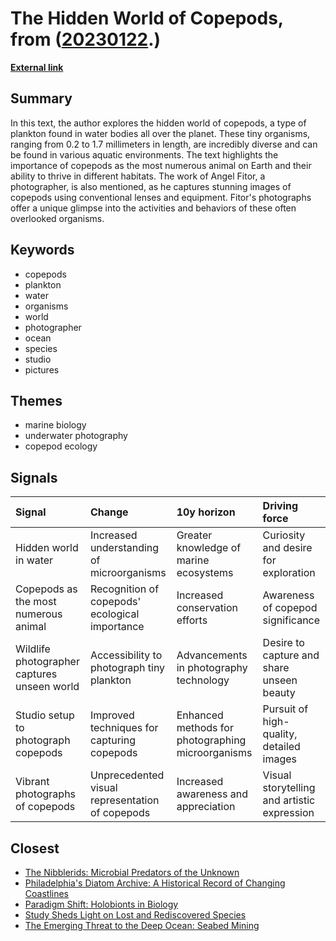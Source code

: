 # __The Hidden World of Copepods__, from ([20230122](https://kghosh.substack.com/p/20230122).)

__[External link](https://www.smithsonianmag.com/science-nature/these-gorgeous-photos-capture-life-inside-drop-seawater-180981297/)__



## Summary

In this text, the author explores the hidden world of copepods, a type of plankton found in water bodies all over the planet. These tiny organisms, ranging from 0.2 to 1.7 millimeters in length, are incredibly diverse and can be found in various aquatic environments. The text highlights the importance of copepods as the most numerous animal on Earth and their ability to thrive in different habitats. The work of Angel Fitor, a photographer, is also mentioned, as he captures stunning images of copepods using conventional lenses and equipment. Fitor's photographs offer a unique glimpse into the activities and behaviors of these often overlooked organisms.

## Keywords

* copepods
* plankton
* water
* organisms
* world
* photographer
* ocean
* species
* studio
* pictures

## Themes

* marine biology
* underwater photography
* copepod ecology

## Signals

| Signal                                      | Change                                          | 10y horizon                                       | Driving force                               |
|:--------------------------------------------|:------------------------------------------------|:--------------------------------------------------|:--------------------------------------------|
| Hidden world in water                       | Increased understanding of microorganisms       | Greater knowledge of marine ecosystems            | Curiosity and desire for exploration        |
| Copepods as the most numerous animal        | Recognition of copepods' ecological importance  | Increased conservation efforts                    | Awareness of copepod significance           |
| Wildlife photographer captures unseen world | Accessibility to photograph tiny plankton       | Advancements in photography technology            | Desire to capture and share unseen beauty   |
| Studio setup to photograph copepods         | Improved techniques for capturing copepods      | Enhanced methods for photographing microorganisms | Pursuit of high-quality, detailed images    |
| Vibrant photographs of copepods             | Unprecedented visual representation of copepods | Increased awareness and appreciation              | Visual storytelling and artistic expression |

## Closest

* [The Nibblerids: Microbial Predators of the Unknown](279ad1b21581f6a15ca206621c443c6d)
* [Philadelphia's Diatom Archive: A Historical Record of Changing Coastlines](b846e5d85bd66a60d5b38a9db41233dd)
* [Paradigm Shift: Holobionts in Biology](99e803820e0c09fbc3163a5a26ff49bb)
* [Study Sheds Light on Lost and Rediscovered Species](e74f7533443e1f161b145e7f2db450d4)
* [The Emerging Threat to the Deep Ocean: Seabed Mining](1523ecbc5ef88eb02b806424189aa7f3)